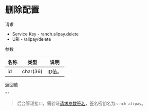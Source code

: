 # 删除配置

请求
- Service Key - ranch.alipay.delete
- URI - /alipay/delete

参数

|名称|类型|说明|
|---|---|---|
|id|char(36)|ID值。|

返回值
```
""
```

> 后台管理接口，需验证[请求参数签名](https://github.com/heisedebaise/tephra/blob/master/tephra-ctrl/doc/sign.md)，签名密钥名为`ranch-alipay`。
